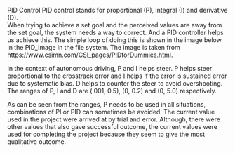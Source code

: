 PID Control
PID control stands for proportional (P), integral (I) and derivative (D).  
When trying to achieve a set goal and the perceived values are away from the set goal, the system needs a way to correct.  And a PID controller helps us achieve this.
The simple loop of doing this is shown in the image below in the PID_Image in the file system. The image is taken from https://www.csimn.com/CSI_pages/PIDforDummies.html.

 

In the context of autonomous driving, P and I helps steer.  P helps steer proportional to the crosstrack error and I helps if the error is sustained error due to systematic bias.  D helps to counter the steer to avoid overshooting.
The ranges of P, I and D are (.001, 0.5), (0, 0.2) and (0, 5.0) respectively.

As can be seen from the ranges, P needs to be used in all situations, combinations of PI or PID can sometimes be avoided.  The current value used in the project were arrived at by trial and error.  Although, there were other values that also gave successful outcome, the current values were used for completing the project because they seem to give the most qualitative outcome.

